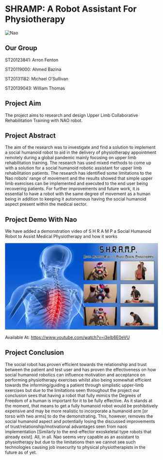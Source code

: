 
# SHRAMP: A Robot Assistant For Physiotherapy
![Nao](https://user-images.githubusercontent.com/32731620/119276191-6c28a100-bc11-11eb-92f1-78bfd851af10.png)

## Our Group
  ST20123841: Arron Fenton
  
  ST20119000: Ahmed Bazina 
  
  ST20131182: Michael O'Sullivan
  
  ST20139043: William Thomas
 
## Project Aim
The project aims to research and design Upper Limb Collaborative Rehabilitation Training with NAO robot. 


## Project Abstract
The aim of the research was to investigate and find a solution to implement a social humanoid robot to aid in the delivery of physiotherapy appointment remotely during a global pandemic mainly focusing on upper limb rehabilitation training. The research has used mixed methods to come up with a solution for a social humanoid robotic assistant for upper limb rehabilitation patients. The research has identified some limitations to the Nao robots’ range of movement and the results showed that simple upper limb exercises can be implemented and executed to the end user being recovering patients. For further improvements and future work, it is essential to have a robot with the same degree of movement as a human being in addition to keeping it autonomous having the social humanoid aspect present within the medical sector.  


## Project Demo With Nao
We have added a demonstration video of S H R A M P a Social Humanoid Robot to Assist Medical Physiotherapy and how it works

![vid](res/vid.png)


Available At: https://www.youtube.com/watch?v=i3elb6E0eVU


## Project Conclusion
The social robot has proven efficient towards the relationship and trust between the patient and test user and has proven the effectiveness on how social humanoid robotics can influence motivation and acceptance on performing physiotherapy exercises whilst also being somewhat efficient towards the informing/guiding a patient through simplistic upper-limb exercises but due to the limitations seen throughout the project our conclusion sees that having a robot that fully mimics the Degrees of Freedom of a human is important for it to be fully effective. As it stands at the moment, that means to get a fully humanoid robot would be prohibitively expensive and may be more realistic to incorporate a humanoid arm [or torso with two arms] to do the demonstrating. This, however, removes the social humanoid aspect and potentially losing the discussed improvements of trust/relationship/motivational advantages seen from naos implementation [Similarly to the end-effector exoskeletal type robots that already exist]. All, in all. Nao seems very capable as an assistant to physiotherapy but due to the limitations then we cannot see such technologies causing job insecurity to physical physiotherapists in the future as of yet.
  
  
